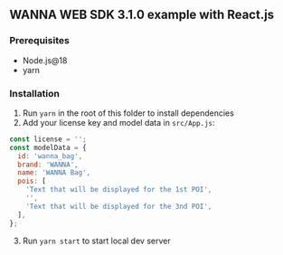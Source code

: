 ## WANNA WEB SDK 3.1.0 example with React.js

### Prerequisites

- Node.js@18
- yarn

### Installation

1. Run `yarn` in the root of this folder to install dependencies
2. Add your license key and model data in `src/App.js`:
```js
const license = '';
const modelData = {
  id: 'wanna_bag',
  brand: 'WANNA',
  name: 'WANNA Bag',
  pois: [
    'Text that will be displayed for the 1st POI',
    '',
    'Text that will be displayed for the 3nd POI',
  ],
};
```
3. Run `yarn start` to start local dev server
